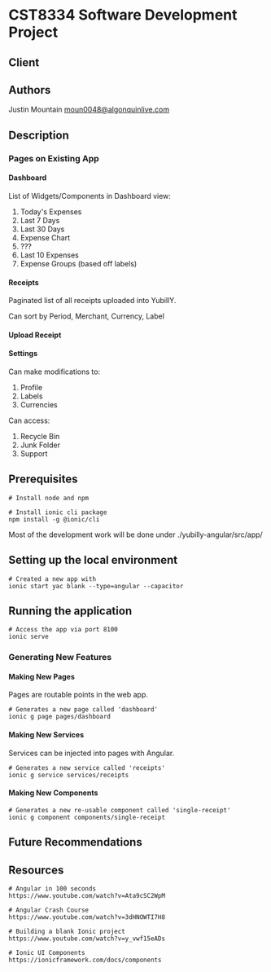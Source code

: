 # CST8334 Software Development Project
## Client

## Authors

Justin Mountain
moun0048@algonquinlive.com

## Description

### Pages on Existing App

#### Dashboard

List of Widgets/Components in Dashboard view:

1. Today's Expenses
2. Last 7 Days
3. Last 30 Days
4. Expense Chart
5. ???
6. Last 10 Expenses
7. Expense Groups (based off labels)

#### Receipts

Paginated list of all receipts uploaded into YubillY.

Can sort by Period, Merchant, Currency, Label

#### Upload Receipt

#### Settings

Can make modifications to:

1. Profile
2. Labels
3. Currencies

Can access:

1. Recycle Bin
2. Junk Folder
3. Support

## Prerequisites

```
# Install node and npm

# Install ionic cli package
npm install -g @ionic/cli
```

Most of the development work will be done under ./yubilly-angular/src/app/

## Setting up the local environment

```
# Created a new app with
ionic start yac blank --type=angular --capacitor
```

## Running the application

```
# Access the app via port 8100
ionic serve
```

### Generating New Features

#### Making New Pages

Pages are routable points in the web app.

```
# Generates a new page called 'dashboard'
ionic g page pages/dashboard
```

#### Making New Services

Services can be injected into pages with Angular.

```
# Generates a new service called 'receipts'
ionic g service services/receipts
```

#### Making New Components

```
# Generates a new re-usable component called 'single-receipt'
ionic g component components/single-receipt

```

## Future Recommendations

## Resources

```
# Angular in 100 seconds
https://www.youtube.com/watch?v=Ata9cSC2WpM

# Angular Crash Course
https://www.youtube.com/watch?v=3dHNOWTI7H8

# Building a blank Ionic project
https://www.youtube.com/watch?v=y_vwf15eADs

# Ionic UI Components
https://ionicframework.com/docs/components

```
